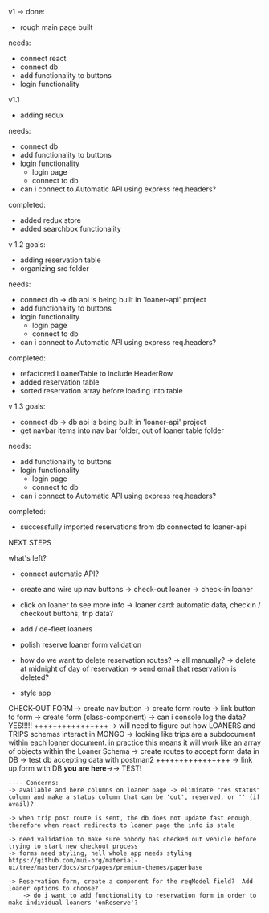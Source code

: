 v1 -> 
done: 
- rough main page built

needs: 
- connect react
- connect db
- add functionality to buttons
- login functionality

v1.1
- adding redux

needs: 
- connect db
- add functionality to buttons
- login functionality
    - login page
    - connect to db
- can i connect to Automatic API using express req.headers?

completed:
- added redux store
- added searchbox functionality

v 1.2
goals: 
- adding reservation table
- organizing src folder


needs: 
- connect db -> db api is being built in 'loaner-api' project
- add functionality to buttons
- login functionality
    - login page
    - connect to db
- can i connect to Automatic API using express req.headers?

completed:
- refactored LoanerTable to include HeaderRow
- added reservation table
- sorted reservation array before loading into table


v 1.3
goals: 
- connect db -> db api is being built in 'loaner-api' project
- get navbar items into nav bar folder, out of loaner table folder

needs: 
- add functionality to buttons
- login functionality
    - login page
    - connect to db
- can i connect to Automatic API using express req.headers?

completed: 
- successfully imported reservations from db connected to loaner-api


NEXT STEPS

what's left?

- connect automatic API?

- create and wire up nav buttons
    -> check-out loaner
    -> check-in loaner

- click on loaner to see more info
    -> loaner card: automatic data, checkin / checkout buttons, trip data?

- add / de-fleet loaners
- polish reserve loaner form validation
- how do we want to delete reservation routes?
    -> all manually?
    -> delete at midnight of day of reservation -> send email that reservation is deleted?

- style app



CHECK-OUT FORM
    -> create nav button
    -> create form route
    -> link button to form
    -> create form (class-component)
    -> can i console log the data?  YES!!!!!
    ++++++++++++++++
    -> will need to figure out how LOANERS and TRIPS schemas interact in MONGO -> looking like trips are a subdocument within each loaner document.  in practice this means it will work like an array of objects within the Loaner Schema
    -> create routes to accept form data in DB
    -> test db accepting data with postman2
    ++++++++++++++++
    -> link up form with DB
    **you are here**->-> TEST!
    
    ---- Concerns: 
    -> available and here columns on loaner page -> eliminate "res status" column and make a status column that can be 'out', reserved, or '' (if avail)?
        
    -> when trip post route is sent, the db does not update fast enough, therefore when react redirects to loaner page the info is stale
 
    -> need validation to make sure nobody has checked out vehicle before trying to start new checkout process
    -> forms need styling, hell whole app needs styling
    https://github.com/mui-org/material-ui/tree/master/docs/src/pages/premium-themes/paperbase
    
    -> Reservation form, create a component for the reqModel field?  Add loaner options to choose?
        -> do i want to add functionality to reservation form in order to make individual loaners 'onReserve'?


